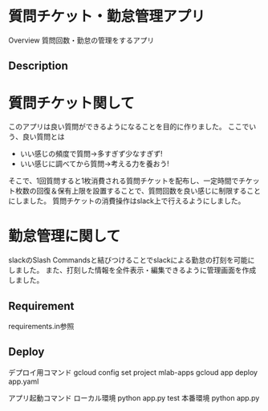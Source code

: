 質問チケット・勤怠管理アプリ
====

Overview
質問回数・勤怠の管理をするアプリ

## Description
# 質問チケット関して
このアプリは良い質問ができるようになることを目的に作りました。
ここでいう、良い質問とは

* いい感じの頻度で質問→多すぎず少なすぎず!
* いい感じに調べてから質問→考える力を養おう!

そこで、1回質問すると1枚消費される質問チケットを配布し、一定時間でチケット枚数の回復＆保有上限を設置することで、質問回数を良い感じに制限することにしました。
質問チケットの消費操作はslack上で行えるようにしました。
# 勤怠管理に関して
slackのSlash Commandsと結びつけることでslackによる勤怠の打刻を可能にしました。
また、打刻した情報を全件表示・編集できるように管理画面を作成しました。

## Requirement
requirements.in参照
## Deploy
デプロイ用コマンド
gcloud config set project mlab-apps
gcloud app deploy app.yaml

アプリ起動コマンド
ローカル環境
python app.py test
本番環境
python app.py





